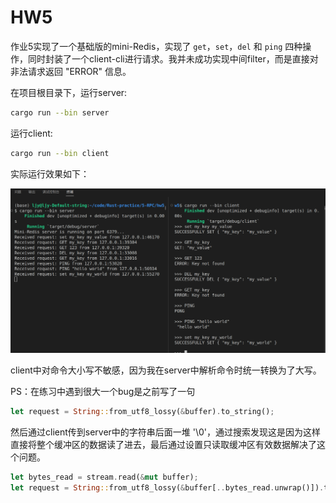 # HW5

作业5实现了一个基础版的mini-Redis，实现了 `get`，`set`，`del` 和 `ping` 四种操作，同时封装了一个client-cli进行请求。我并未成功实现中间filter，而是直接对非法请求返回 "ERROR" 信息。

在项目根目录下，运行server:

```bash
cargo run --bin server
```

运行client:

```bash
cargo run --bin client
```

实际运行效果如下：

![image-20230911225342095](./img/image-20230911225342095.png)

client中对命令大小写不敏感，因为我在server中解析命令时统一转换为了大写。

PS：在练习中遇到很大一个bug是之前写了一句 

```rust
let request = String::from_utf8_lossy(&buffer).to_string();
```

 然后通过client传到server中的字符串后面一堆 '\0'，通过搜索发现这是因为这样直接将整个缓冲区的数据读了进去，最后通过设置只读取缓冲区有效数据解决了这个问题。

```rust
let bytes_read = stream.read(&mut buffer);
let request = String::from_utf8_lossy(&buffer[..bytes_read.unwrap()]).to_string();
```



